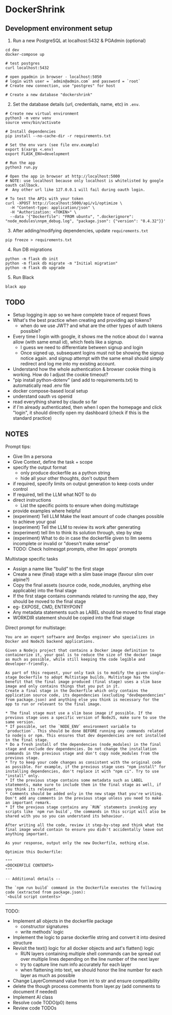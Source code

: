 # DockerShrink

## Development environment setup

1. Run a new PostgreSQL at localhost:5432 & PGAdmin (optional)

```shell
cd dev
docker-compose up

# test postgres
curl localhost:5432

# open pgadmin in browser - localhost:5050
# login with user = `admin@admin.com` and password = `root`
# Create new connection, use "postgres" for host

# Create a new database "dockershrink"
```

2. Set the database details (url, credentials, name, etc) in `.env`.

```shell
# Create new virtual environment
python3 -m venv venv
source venv/bin/activate

# Install dependencies
pip install --no-cache-dir -r requirements.txt

# Set the env vars (see file env.example)
export $(xargs <.env)
export FLASK_ENV=development

# Run the app
python3 run.py

# Open the app in browser at http://localhost:5000
# NOTE: use localhost because only localhost is whitelisted by google oauth callback.
#  Any other url like 127.0.0.1 will fail during oauth login.

# To test the APIs with your token
curl -XPOST http://localhost:5000/api/v1/optimize \
  -H "Content-type: application/json" \
  -H "Authorization: <TOKEN>" \
  --data '{"Dockerfile": "FROM ubuntu", ".dockerignore": "node_modules\nnpm_debug.log", "package.json": {"version": "0.4.32"}}'
```

3. After adding/modifying dependencies, update `requirements.txt`

```shell
pip freeze > requirements.txt
```

4. Run DB migrations

```shell
python -m flask db init
python -m flask db migrate -m "Initial migration"
python -m flask db upgrade
```

5. Run Black

```shell
black app
```

## TODO
- Setup logging in app so we have complete trace of request flows
- What's the best practice when creating and providing api tokens?
  - when do we use JWT? and what are the other types of auth tokens possible?
- Every time I login with google, it shows me the notice about do I wanna allow (with same email id), which feels like a signup.
  - I guess we need to differentiate between signup and login
  - Once signed up, subsequent logins must not be showing the signup notice again. and signup attempt with the same email should simply redirect and log me into my existing account.
- Understand how the whole authentication & browser cookie thing is working. How do I adjust the cookie timeout?
- "pip install python-dotenv" (and add to requirements.txt) to automatically read .env file
- docker compose-based local setup
- understand oauth vs openid
- read everything shared by claude so far
- if I'm already authenticated, then when I open the homepage and click "login", it should directly open my dashboard (check if this is the standard practice)

## NOTES

Prompt tips:

- Give llm a persona
- Give Context, define the task + scope
- specify the output format
  - only produce dockerfile as a python string
  - hide all your other thoughts, don't output them
- if required, specify limits on output generation to keep costs under control
- If required, tell the LLM what NOT to do
- direct instructions
  - List the specific points to ensure when doing multistage
- provide examples where helpful
- (experiment) Tell LLM Make the least amount of code changes possible to achieve your goal
- (experiment) Tell the LLM to review its work after generating
- (experiment) tell llm to think its solution through, step by step
- (experiment) What to do in case the dockerfile given to llm seems incomplete or invalid or "doesn't make sense"
- TODO: Check holmesgpt prompts, other llm apps' prompts

Multistage specific tasks

- Assign a name like "build" to the first stage
- Create a new (final) stage with a slim base image (favour slim over alpine?)
- Copy the final assets (source code, node_modules, anything else applicable) into the final stage
- If the first stage contains commands related to running the app, they should be moved to the final stage
-  eg- EXPOSE, CMD, ENTRYPOINT
- Any metadata statements such as LABEL should be moved to final stage
- WORKDIR statement should be copied into the final stage


Direct prompt for multistage:
```text
You are an expert software and DevOps engineer who specializes in Docker and NodeJS backend applications.

Given a Nodejs project that contains a Docker image definition to containerize it, your goal is to reduce the size of the docker image as much as possible, while still keeping the code legible and developer-friendly.

As part of this request, your only task is to modify the given single-stage Dockerfile to adopt Multistage builds. Multistage has the benefit that the final image produced (final stage) uses a slim base image and only contains things that you put in it.
Create a final stage in the Dockerfile which only contains the application source code, its dependencies (excluding "devDependencies" from package.json) and anything else you think is necessary for the app to run or relevant to the final image.

* The final stage must use a slim base image if possible. If the previous stage uses a specific version of NodeJS, make sure to use the same version.
* If possible, set the `NODE_ENV` environment variable to `production`. This should be done BEFORE running any commands related to nodejs or npm. This ensures that dev dependencies are not installed in the final stage.
* Do a fresh install of the dependencies (node_modules) in the final stage and exclude dev dependencies. Do not change the installation commands in the previous stage and don't copy node_modules from the previous stage.
* Try to keep your code changes as consistent with the original code as possible. For example, if the previous stage uses "npm install" for installing dependencies, don't replace it with "npm ci". Try to use "install" only.
* If the previous stage contains some metadata such as LABEL statements, make sure to include them in the final stage as well, if you think its relevant.
* Comments should be added only in the new stage that you're writing. Don't add any comments in the previous stage unless you need to make an important remark.
* If the previous stage contains any `RUN` statements invoking any scripts like `npm run build`, the commands in this script will also be shared with you so you can understand its behaviour.

After writing all the code, review it step-by-step and think what the final image would contain to ensure you didn't accidentally leave out anything important.

As your response, output only the new Dockerfile, nothing else.

Optimize this Dockerfile:

"""
<DOCKERFILE CONTENTS>
"""

-- Additional details --

The `npm run build` command in the Dockerfile executes the following code (extracted from package.json):
`<build script contents>`
```

---------------------------

TODO:
- Implement all objects in the dockerfile package
  - constructor signatures
  - write methods' logic
- Implement the logic to parse dockerfile string and convert it into desired structure
- Revisit the text() logic for all docker objects and ast's flatten() logic
  - RUN layers containing multiple shell commands can be spread out over multiple lines depending on the line number of the next layer
  - try to capture line num info accurately for each layer
  - when flattening into text, we should honor the line number for each layer as much as possible
- Change LayerCommand value from int to str and ensure compatibility
- delete the though process comments from layer.py (add comments to document if needed)
- Implement AI class
- Resolve code TODO(p0) items
- Review code TODOs